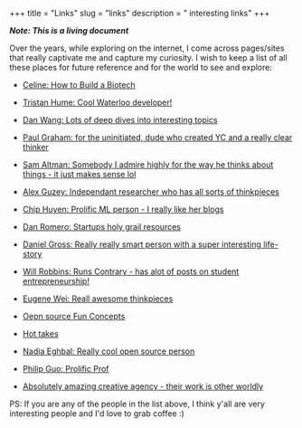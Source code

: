 +++
title = "Links"
slug = "links"
description = " interesting links"
+++

 ***Note: This is a living document***
&nbsp;
&nbsp;
&nbsp;
&nbsp;
&nbsp;
&nbsp;



Over the years, while exploring on the internet, I come across pages/sites that really captivate me and capture my curiosity. I wish to keep a list of all these places for future reference and for the world to see and explore: 

* [Celine: How to Build a Biotech](https://www.celinehh.com/biotech)
&nbsp;

* [Tristan Hume: Cool Waterloo developer!](https://thume.ca/)
&nbsp;

* [Dan Wang: Lots of deep dives into interesting topics](https://danwang.co/)
&nbsp;

* [Paul Graham: for the uninitiated, dude who created YC and a really clear thinker](http://www.paulgraham.com/)

* [Sam Altman: Somebody I admire highly for the way he thinks about things - it just makes sense lol](https://blog.samaltman.com/)

* [Alex Guzey: Independant researcher who has all sorts of thinkpieces](https://guzey.com/)

* [Chip Huyen: Prolific ML person - I really like her blogs](https://huyenchip.com/)

* [Dan Romero: Startups holy grail resources](https://danromero.org/canon.html)
&nbsp;

* [Daniel Gross: Really really smart person with a super interesting life-story](https://dcgross.com/)

* [Will Robbins: Runs Contrary - has  alot of posts on student entrepreneurship!](https://willrobbins.org/)
<!-- * [Cool person with cool suggestions] (s) -->

* [Eugene Wei: Reall awesome thinkpieces](https://www.eugenewei.com/)

* [Oepn source Fun Concepts](https://www.notion.so/Books-f95c42ea1c6b4f67a6ad219f327ac402)


* [Hot takes](https://pjrvs.com/articles)

* [Nadia Eghbal: Really cool open source person](https://nadiaeghbal.com/)

* [Philip Guo: Prolific Prof](http://www.pgbovine.net/)

* [Absolutely amazing creative agency - their work is other worldly](https://activetheory.net/work)


PS: If you are any of the people in the list above, I think y'all are very interesting people and I'd love to grab coffee :)
